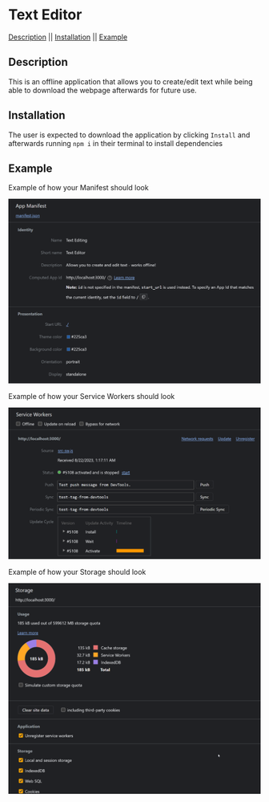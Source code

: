 # Text Editor

[Description](#description) || [Installation](#installation) || [Example](#example) 

## Description

This is an offline application that allows you to create/edit text while being able to download the webpage afterwards for future use.

## Installation

The user is expected to download the application by clicking `Install` and afterwards running `npm i` in their terminal to install dependencies

## Example 


Example of how your Manifest should look

![Manifest](Develop/Images/Manifest.png) 

Example of how your Service Workers should look

![Service_Workers](Develop/Images/Service_Workers.png)

Example of how your Storage should look

![Storage](Develop/Images/Storage.png)